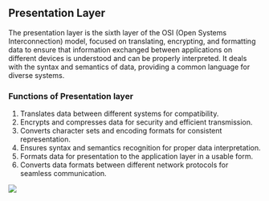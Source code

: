 ## Presentation Layer
The presentation layer is the sixth layer of the OSI (Open Systems Interconnection) model, focused on translating, encrypting, and formatting data to ensure that information exchanged between applications on different devices is understood and can be properly interpreted. It deals with the syntax and semantics of data, providing a common language for diverse systems.

### Functions of Presentation layer
1. Translates data between different systems for compatibility.
2. Encrypts and compresses data for security and efficient transmission.
3. Converts character sets and encoding formats for consistent representation.
4. Ensures syntax and semantics recognition for proper data interpretation.
5. Formats data for presentation to the application layer in a usable form.
6. Converts data formats between different network protocols for seamless communication.

![](https://static.javatpoint.com/tutorial/computer-network/images/osi-model9.png)
